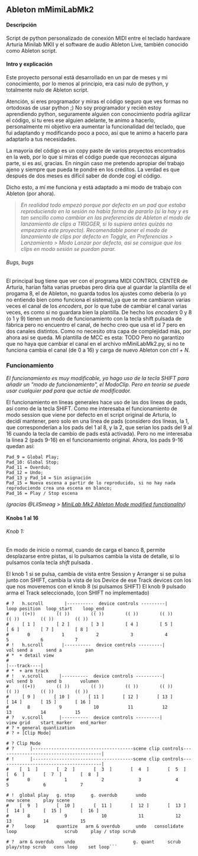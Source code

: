 ## Ableton mMimiLabMk2

#### Descripción 
Script de python personalizado de conexión MIDI entre el teclado hardware Arturia Minilab MKII
y el software de audio Ableton Live, también conocido como Ableton script.

#### Intro y explicación
Este proyecto personal está desarrollado en un par de meses y mi conocimiento, por lo menos al 
principio, era casi nulo de python, y totalmente nulo de Ableton script.

Atención, si eres programador y miras el código seguro que ves formas no ortodoxas de usar python ;)
No soy programador y recién estoy aprendiendo python, seguramente alguien con conocimiento podría
agilizar el código, si tu eres ese alguien adelante, te animo a hacerlo, personalmente mi objetivo era aumentar la
funcionalidad del teclado, que fui adaptando y modificando poco a poco, así que te animo a hacerlo para adaptarlo a tus necesidades.

La mayoría del código es un copy paste de varios proyectos encontrados en la web, por lo que si miras 
el código puede que reconozcas alguna parte, si es así, gracias. En ningún caso me pretendo apropiar del trabajo ajeno y siempre que pueda te pondré en los créditos.
La verdad es que después de dos meses es difícil saber de donde cogí el código.

Dicho esto, a mí me funciona y está adaptado a mi modo de trabajo con Ableton (por ahora).
>*En realidad todo empezó porque por defecto en un pad que estaba reproduciendo en la sesión 
> no había forma de pararlo (sí la hay y es tan sencillo como cambiar en las preferencias de 
> Ableton el modo de lanzamiento de clips a TRIGGER, si lo supiera antes quizás no empezaría 
> este proyecto). Recomendable poner el modo de lanzamiento de clips por defecto en Toggle,
en Preferencias > Lanzamiento > Modo Lanzar por defecto, asi se consigue que
los clips en modo sesión se puedan parar.*

###### Bugs, bugs
El principal bug tiene que ver con el programa MIDI CONTROL CENTER de Arturia, harían falta varias pruebas pero diría que al 
guardar la plantilla de el progama 8, el de Ableton, no guarda todos los ajustes como debería (o yo no entiendo
bien como funciona el sistema),ya que se me cambiaron varias veces el canal de los _encoders_, por lo que tube de cambiar el canal 
varias veces, es como si no guardara bien la plantilla. De hecho los _encoders_ 0 y 8 (o 1 y 9) tienen un modo de funcionamiento
con la tecla shift pulsada de fábrica pero no encuentro el canal, de hecho creo que usa el id 7 pero en dos canales distintos.
Como no necesito otra capa de complejidad más, por ahora así se queda.
Mi plantilla de MCC es esta:
TODO
Pero no garantizo que no haya que cambiar el canal en el archivo mMiniLabMk2.py, si no te funciona cambia el canal (de 0 a 16)
y carga de nuevo Ableton con _ctrl + N_.

### Funcionamiento 

*El funcionamiento es muy modificable, yo hago uso de la tecla SHIFT para añadir un "modo de funcionamiento", el ModoClip. Pero *en teoría* se puede
usar cualquier pad para que actúe de modificador.*

El funcionamiento en líneas generales hace uso de las dos líneas de pads, así como de la tecla SHIFT.
Como me interesaba el funcionamiento de modo session que viene por defecto en el script original de 
Arturia, lo decidí mantener, pero solo en una línea de pads (considero dos líneas, la 1, que 
corresponderían a los pads del 1 al 8, y la 2, que serían los pads del 9 al 16 cuando la tecla de cambio de pads está activada).
Pero no me interesaba la línea 2 (pads 9-16) en el funcionamiento original. Ahora, los pads 9-16 quedan
así:

    Pad_9 = Global Play;
    Pad_10: Global Stop; 
    Pad_11 = Overdub; 
    Pad_12 = Undo; 
    Pad_13 y Pad_14 = Sin asignación
    Pad_15 = Nueva escena a partir de lo reproducido, si no hay nada reproduciendo crea una escena en blanco;
    Pad_16 = Play / Stop escena

_(gracias @LilSmeag >
[MiniLab Mk2 Ableton Mode modified functionality](https://forum.arturia.com/index.php?topic=102839.0))_


#### Knobs 1 al 16

###### Knob 1:
En modo de inicio o normal, cuando de carga el banco 8, permite desplazarse
entre pistas, si lo pulsamos cambia la vista de detalle, si lo pulsamos conla tecla _shift_ pulsada
.

El knob 1 si se pulsa, cambia de vista entre Session y Arranger
si se pulsa junto con SHIFT, cambia la vista de los Device de ese Track
devices con los que nos moveremos con el knob 8 (si pulsamos SHIFT)
El knob 9 pulsado arma el Track seleccionado, (con SHIFT no implementado)



```general view                                                plugin preset
# ?   h.scroll        |----------  device controls ---------|      loop position  loop_start    loop_end
#     ((+))        (( ))        (( ))        (( ))        (( ))        (( ))        (( ))        (( ))
#     [ 1 ]        [ 2 ]        [ 3 ]        [ 4 ]        [ 5 ]        [ 6 ]        [ 7 ]        [ 8 ]
#       0            1            2            3            4            5            6            7
# !   h.scroll       |----------  device controls ---------|         vol send a     send a         pan
# *  + detail view
#                                                                                     |---track----|
# *  + arm track
# !   v.scroll      |----------  device controls ----------|         vol send b     send b       volumen
#     ((+))        (( ))        (( ))        (( ))        (( ))        (( ))        (( ))        (( ))
#     [ 9 ]       [ 10 ]       [ 11 ]       [ 12 ]       [ 13 ]       [ 14 ]       [ 15 ]       [ 16 ]
#       8           9            10           11           12           13           14           15
# ?   v.scroll      |----------  device controls ---------|         view grid    start_marker   end_marker
# ? + general quantization
# ? + [Clip Mode]

# ? Clip Mode
# ?      |--------------------------------------scene clip controls---------------------------------------|
# !      |--------------------------------------scene clip controls---------------------------------------|
#    [  1  ]       [  2  ]       [  3  ]       [  4  ]       [  5  ]       [  6  ]       [  7  ]       [  8  ]
#       0             1             2             3             4             5             6             7

# !  global play   g. stop      g. overdub       undo                                   new scene     play scene
#    [  9  ]       [  10 ]       [  11 ]       [  12 ]       [  13 ]       [  14 ]       [  15 ]       [  16 ]
#       8             9             10            11            12            13            14            15
# ?    loop        quantize   arm & overdub      undo   consolidate loop                  scrub     play / stop scrub

# ?  arm & overdub    undo                      g. quant     scrub      play/stop scrub   cons loop    set loop```
